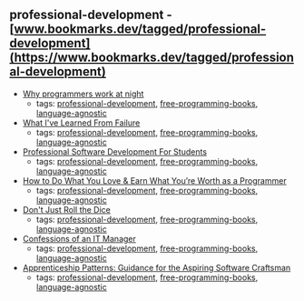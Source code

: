professional-development - [www.bookmarks.dev/tagged/professional-development](https://www.bookmarks.dev/tagged/professional-development) 
---
* [Why programmers work at night](https://leanpub.com/nightowls/read)
    * tags: [professional-development](../tags/professional-development.md), [free-programming-books](../tags/free-programming-books.md), [language-agnostic](../tags/language-agnostic.md)
* [What I've Learned From Failure](https://leanpub.com/shippingsoftware/read)
    * tags: [professional-development](../tags/professional-development.md), [free-programming-books](../tags/free-programming-books.md), [language-agnostic](../tags/language-agnostic.md)
* [Professional Software Development For Students](http://mixmastamyk.bitbucket.org/pro_soft_dev/)
    * tags: [professional-development](../tags/professional-development.md), [free-programming-books](../tags/free-programming-books.md), [language-agnostic](../tags/language-agnostic.md)
* [How to Do What You Love & Earn What You’re Worth as a Programmer](https://leanpub.com/dowhatyoulove/read)
    * tags: [professional-development](../tags/professional-development.md), [free-programming-books](../tags/free-programming-books.md), [language-agnostic](../tags/language-agnostic.md)
* [Don't Just Roll the Dice](http://download.red-gate.com/ebooks/DJRTD_eBook.pdf)
    * tags: [professional-development](../tags/professional-development.md), [free-programming-books](../tags/free-programming-books.md), [language-agnostic](../tags/language-agnostic.md)
* [Confessions of an IT Manager](http://download.red-gate.com/ebooks/DotNet/Confessions_IT_Manager.zip)
    * tags: [professional-development](../tags/professional-development.md), [free-programming-books](../tags/free-programming-books.md), [language-agnostic](../tags/language-agnostic.md)
* [Apprenticeship Patterns: Guidance for the Aspiring Software Craftsman](http://chimera.labs.oreilly.com/books/1234000001813/index.html)
    * tags: [professional-development](../tags/professional-development.md), [free-programming-books](../tags/free-programming-books.md), [language-agnostic](../tags/language-agnostic.md)
